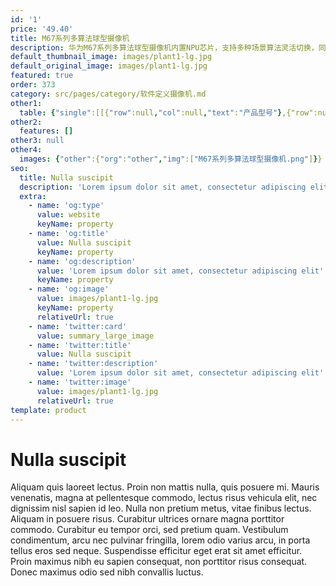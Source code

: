 ```yaml
---
id: '1'
price: '49.40'
title: M67系列多算法球型摄像机
description: 华为M67系列多算法球型摄像机内置NPU芯片，支持多种场景算法灵活切换，同一场景不同类型目标的解析能力可按需加载，适用于城市复杂场景的智能业务。摄像机支持交通参数采集、违法停车、车辆交通违法行为检测抓拍，适用于城市道路的智能化业务部署。
default_thumbnail_image: images/plant1-lg.jpg
default_original_image: images/plant1-lg.jpg
featured: true
order: 373
category: src/pages/category/软件定义摄像机.md
other1: 
  table: {"single":[[{"row":null,"col":null,"text":"产品型号"},{"row":null,"col":null,"text":"M6721-E-Z31"},{"row":null,"col":null,"text":"M6741-E-Z37"}],[{"row":null,"col":null,"text":"图像传感器"},{"row":null,"col":null,"text":"1/1.8\" 200万像素逐行扫描CMOS"},{"row":null,"col":null,"text":"1/1.8\" 400万像素逐行扫描CMOS"}],[{"row":null,"col":null,"text":"最大分辨率"},{"row":null,"col":null,"text":"1920×1080"},{"row":null,"col":null,"text":"2560×1440"}],[{"row":null,"col":null,"text":"低照度"},{"row":null,"col":"2","text":"支持"}],[{"row":null,"col":null,"text":"镜头焦距"},{"row":null,"col":null,"text":"6-186mm"},{"row":null,"col":null,"text":"5.6-208mm"}],[{"row":null,"col":null,"text":"光学变焦倍率"},{"row":null,"col":null,"text":"31"},{"row":null,"col":null,"text":"37"}],[{"row":null,"col":null,"text":"水平旋转范围"},{"row":null,"col":"2","text":"0°～360°"}],[{"row":null,"col":null,"text":"垂直旋转范围"},{"row":null,"col":"2","text":"-20°～90°"}],[{"row":null,"col":null,"text":"补光方式"},{"row":null,"col":"2","text":"红外200米"}],[{"row":null,"col":null,"text":"宽动态"},{"row":null,"col":"2","text":"支持"}],[{"row":null,"col":null,"text":"智能分析"},{"row":null,"col":"2","text":"支持"}],[{"row":null,"col":null,"text":"电源"},{"row":null,"col":"2","text":"AC24V"}]]}
other2:
  features: []
other3: null
other4:
  images: {"other":{"org":"other","img":["M67系列多算法球型摄像机.png"]}}
seo:
  title: Nulla suscipit
  description: 'Lorem ipsum dolor sit amet, consectetur adipiscing elit'
  extra:
    - name: 'og:type'
      value: website
      keyName: property
    - name: 'og:title'
      value: Nulla suscipit
      keyName: property
    - name: 'og:description'
      value: 'Lorem ipsum dolor sit amet, consectetur adipiscing elit'
      keyName: property
    - name: 'og:image'
      value: images/plant1-lg.jpg
      keyName: property
      relativeUrl: true
    - name: 'twitter:card'
      value: summary_large_image
    - name: 'twitter:title'
      value: Nulla suscipit
    - name: 'twitter:description'
      value: 'Lorem ipsum dolor sit amet, consectetur adipiscing elit'
    - name: 'twitter:image'
      value: images/plant1-lg.jpg
      relativeUrl: true
template: product
---
```


# Nulla suscipit

Aliquam quis laoreet lectus. Proin non mattis nulla, quis posuere mi. Mauris venenatis, magna at pellentesque commodo, lectus risus vehicula elit, nec dignissim nisl sapien id leo. Nulla non pretium metus, vitae finibus lectus. Aliquam in posuere risus. Curabitur ultrices ornare magna porttitor commodo. Curabitur eu tempor orci, sed pretium quam. Vestibulum condimentum, arcu nec pulvinar fringilla, lorem odio varius arcu, in porta tellus eros sed neque. Suspendisse efficitur eget erat sit amet efficitur. Proin maximus nibh eu sapien consequat, non porttitor risus consequat. Donec maximus odio sed nibh convallis luctus.